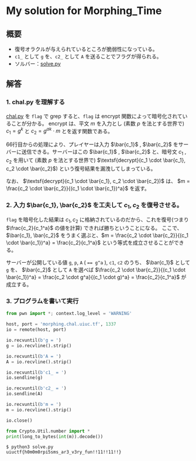 # My solution for Morphing_Time

## 概要
* 復号オラクルが与えられているところが脆弱性になっている。
* `c1_` として `g` を、`c2_` として `A` を送ることでフラグが得られる。
* ソルバー：[solve.py](./solve.py)

## 解答
### 1. chal.py を理解する
[chal.py](../given_files/chal.py) を `flag` で grep すると、`flag` は encrypt 関数によって暗号化されていることが分かる。
encrypt は、平文 $m$ を入力とし (素数 $p$ を法とする世界で) $c_1 = g^{k}$ と $c_2 = g^{ak} \cdot m$ とを返す関数である。

66行目からの処理により、プレイヤーは入力 $\bar{c_1}$ , $\bar{c_2}$ をサーバーに送信できる。サーバーはこの $\bar{c_1}$ , $\bar{c_2}$ と、暗号文 $c_1$ , $c_2$ を用いて (素数 $p$ を法とする世界で) $\textsf{decrypt}(c_1 \cdot \bar{c_1}, c_2 \cdot \bar{c_2}$) という復号結果を漏洩してしまっている。

なお、 $\textsf{decrypt}(c_1 \cdot \bar{c_1}, c_2 \cdot \bar{c_2})$ は、
$m = \frac{c_2 \cdot \bar{c_2}}{(c_1 \cdot \bar{c_1})^a}$
を返す。

### 2. 入力 $\bar{c_1}, \bar{c_2}$ を工夫して $c_1, c_2$ を復号させる。
`flag` を暗号化した結果は $c_1, c_2$ に格納されているのだから、これを復号(つまり $\frac{c_2}{c_1^a}$ の値を計算) できれば勝ちということになる。 ここで、 $\bar{c_1}, \bar{c_2}$ をうまく選ぶと、$`m = \frac{c_2 \cdot \bar{c_2}}{(c_1 \cdot \bar{c_1})^a} = \frac{c_2}{c_1^a}`$ という等式を成立させることができる。

サーバーが公開している値 `g`, `p`, `A` ( `== g^a` ), `c1`, `c2` のうち、 $\bar{c_1}$ として `g` を、 $\bar{c_2}$ として `A` を選べば
$\frac{c_2 \cdot \bar{c_2}}{(c_1 \cdot \bar{c_1})^a} = \frac{c_2 \cdot g^a}{(c_1 \cdot g)^a} = \frac{c_2}{c_1^a}$ が成立する。

### 3. プログラムを書いて実行
```python
from pwn import *; context.log_level = 'WARNING'

host, port = 'morphing.chal.uiuc.tf', 1337
io = remote(host, port)

io.recvuntil(b'g = ')
g = io.recvline().strip()

io.recvuntil(b'A = ')
A = io.recvline().strip()

io.recvuntil(b'c1_ = ')
io.sendline(g)

io.recvuntil(b'c2_ = ')
io.sendline(A)

io.recvuntil(b'm = ')
m = io.recvline().strip()

io.close()

from Crypto.Util.number import *
print(long_to_bytes(int(m)).decode())
```

```console
$ python3 solve.py
uiuctf{h0m0m0rpi5sms_ar3_v3ry_fun!!11!!11!!}
```
